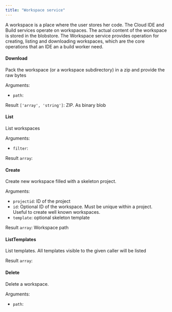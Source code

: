 ```yaml
---
title: "Workspace service"
---
```


A workspace is a place where the user stores her code. The Cloud IDE and Build services operate on workspaces. The actual content of the workspace is stored in the blobstore. The Workspace service provides operation for creating, listing and downloading workspaces, which are the core operations that an IDE an a build worker need.

#### Download
Pack the workspace (or a workspace subdirectory) in a zip and provide the raw bytes

Arguments:
- `path`: 

Result `['array', 'string']`: ZIP. As binary blob
#### List
List workspaces

Arguments:
- `filter`: 

Result `array`: 
#### Create
Create new workspace filled with a skeleton project.

Arguments:
- `projectid`: ID of the project
- `id`: Optional ID of the workspace. Must be unique within a project. Useful to create well known workspaces.
- `template`: optional skeleton template

Result `array`: Workspace path
#### ListTemplates
List templates. All templates visible to the given caller will be listed


Result `array`: 
#### Delete
Delete a workspace.

Arguments:
- `path`: 


